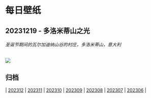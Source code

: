 # 每日壁纸

## 20231219 - 多洛米蒂山之光

###### 圣诞节期间的瓦尔加迪纳山谷的村庄，多洛米蒂山，意大利

![](https://www.bing.com/th?id=OHR.ValGardenaItaly_ZH-CN2405437494_UHD.jpg)

## 归档

| [202312](/202312/README.md)
| [202311](/202311/README.md)
| [202310](/202310/README.md)
| [202309](/202309/README.md)
| [202308](/202308/README.md)
| [202307](/202307/README.md)
| [202306](/202306/README.md)
|